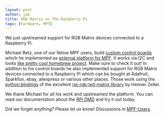 ```yaml
---
layout: post
author: jab
title: RGB Matrix on The Raspberry Pi
tags: [hardware, MPF]
---
```

We just upstreamed support for RGB Matrix devices connected to a Raspberry Pi.

Michael Betz, one of our fellow MPF users, build
[custom control boards](https://github.com/yetifrisstlama/Fan-Tas-Tic-platform)
which he implemented as
[external platform for MPF](https://github.com/missionpinball/mpf-demo-platform).
It works via I2C and looks
[like pretty cool homebrew project](https://yetifrisstlama.github.io/fan-tas-tic-firmware-upgrade/).
Make sure to check it out!
In addition to his control boards he also implemented support for
RGB Matrix devices connected to a Raspberry Pi which can be bought
at Adafruit, Sparkfun, ebay, aliexpress or various other places.
Those work using the
[python bindings](https://github.com/hzeller/rpi-rgb-led-matrix/tree/master/bindings/python#using-the-library)
of the excellent
[rpi-rgb-led-matrix library](https://github.com/hzeller/rpi-rgb-led-matrix)
by Henner Zeller.

We thank Michael for all his work and upstreamed the platform.
You can read our documentation about the
[RPi DMD](http://docs.missionpinball.org/en/dev/hardware/rpi_dmd/index.html)
and try it out today.

Did we forget anything? Please let us know!
Discussions in [MPF-Users](https://groups.google.com/forum/#!forum/mpf-users).
